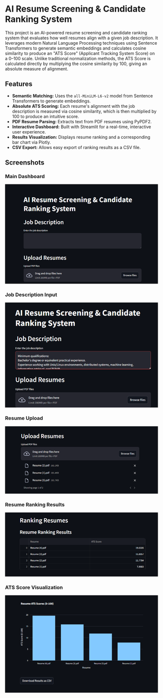 # AI Resume Screening & Candidate Ranking System

This project is an AI-powered resume screening and candidate ranking system that evaluates how well resumes align with a given job description. It leverages modern Natural Language Processing techniques using Sentence Transformers to generate semantic embeddings and calculates cosine similarity to produce an "ATS Score" (Applicant Tracking System Score) on a 0–100 scale. Unlike traditional normalization methods, the ATS Score is calculated directly by multiplying the cosine similarity by 100, giving an absolute measure of alignment.

## Features

- **Semantic Matching:** Uses the `all-MiniLM-L6-v2` model from Sentence Transformers to generate embeddings.
- **Absolute ATS Scoring:** Each resume's alignment with the job description is measured via cosine similarity, which is then multiplied by 100 to produce an intuitive score.
- **PDF Resume Parsing:** Extracts text from PDF resumes using PyPDF2.
- **Interactive Dashboard:** Built with Streamlit for a real-time, interactive user experience.
- **Results Visualization:** Displays resume ranking and a corresponding bar chart via Plotly.
- **CSV Export:** Allows easy export of ranking results as a CSV file.

## Screenshots

### Main Dashboard
![Main Dashboard](133758.png)

### Job Description Input
![Job Description Input](135601.png)

### Resume Upload
![Resume Upload](133858.png)

### Resume Ranking Results
![Resume Ranking Results](135623.png)

### ATS Score Visualization
![ATS Score Visualization](135647.png)


